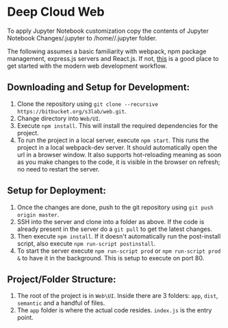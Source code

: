 # Deep Cloud Web #

To apply Jupyter Notebook customization copy the contents of Jupyter Notebook Changes/.jupyter to /home/<user>/.jupyter folder.

The following assumes a basic familiarity with webpack, npm package management, express.js servers and React.js. If not, [this](https://www.codementor.io/tamizhvendan/beginner-guide-setup-reactjs-environment-npm-babel-6-webpack-du107r9zr) is a good place to get started with the modern web development workflow.  

## Downloading and Setup for Development:
1. Clone the repository using `git clone --recursive https://bitbucket.org/s3lab/web.git`.
2. Change directory into `Web/UI`.
3. Execute `npm install`. This will install the required dependencies for the project.
4. To run the project in a local server, execute `npm start`. This runs the project in a local webpack-dev server. It should automatically open the url in a browser window. It also supports hot-reloading meaning as soon as you make changes to the code, it is visible in the browser on refresh; no need to restart the server.

## Setup for Deployment:
1. Once the changes are done, push to the git repository using `git push origin master`.
2. SSH into the server and clone into a folder as above. If the code is already present in the server do a `git pull` to get the latest changes.
3. Then execute `npm install`. If it doesn't automatically run the post-install script, also execute `npm run-script postinstall`.
4. To start the server execute `npm run-script prod` or `npm run-script prod &` to have it in the background. This is setup to execute on port 80.

## Project/Folder Structure:
1. The root of the project is in `Web\UI`. Inside there are 3 folders: `app`, `dist`, `semantic` and a handful of files.
2. The `app` folder is where the actual code resides. `index.js` is the entry point.

